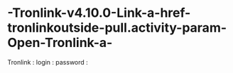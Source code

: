 # -Tronlink-v4.10.0-Link-a-href-tronlinkoutside-pull.activity-param-Open-Tronlink-a-
Tronlink : login :   password :
